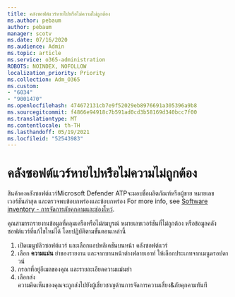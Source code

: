 ```yaml
---
title: คลังซอฟต์แวร์หายไปหรือไม่ความไม่ถูกต้อง
ms.author: pebaum
author: pebaum
manager: scotv
ms.date: 07/16/2020
ms.audience: Admin
ms.topic: article
ms.service: o365-administration
ROBOTS: NOINDEX, NOFOLLOW
localization_priority: Priority
ms.collection: Adm_O365
ms.custom:
- "6034"
- "9001470"
ms.openlocfilehash: 474672131cb7e9f52029eb8976691a305396a9b8
ms.sourcegitcommit: f4866e94918c7b591ad0cd3b58169d340bcc7f00
ms.translationtype: MT
ms.contentlocale: th-TH
ms.lasthandoff: 05/19/2021
ms.locfileid: "52543983"
---
```

# <a name="software-inventory-is-missing-or-inaccurate"></a>คลังซอฟต์แวร์หายไปหรือไม่ความไม่ถูกต้อง

สินค้าคงคลังซอฟต์แวร์Microsoft Defender ATPจะมอบชื่อผลิตภัณฑ์หรือผู้ขาย หมายเลขเวอร์ชันล่าสุด และตรวจพบข้อบกพร่องและข้อบกพร่อง For more info, see [Software inventory - การจัดการภัยคุกคามและช่องโหว่](/windows/security/threat-protection/microsoft-defender-atp/tvm-software-inventory).

คุณสามารถรายงานข้อมูลที่คลุมเครือหรือไม่สมบูรณ์ หมายเลขเวอร์ชันที่ไม่ถูกต้อง หรือข้อมูลคลังซอฟต์แวร์ที่แก้ไขใหม่ได้ โดยปฏิบัติตามขั้นตอนเหล่านี้  

1. เปิดเมนูปลิวซอฟต์แวร์ และเลือกแอปพลิเคชันบนหน้า คลังซอฟต์แวร์
2. เลือก **ความแม่น** ยําของรายงาน และจากบานหน้าต่างฟลายเอาท์ ให้เลือกประเภทจากเมนูดรอปดาวน์
3. กรอกที่อยู่อีเมลของคุณ และรายละเอียดความแม่นยํา
4. เลือกส่ง</br>
    ความคิดเห็นของคุณจะถูกส่งไปยังผู้เชี่ยวชาญด้านการจัดการความเสี่ยง&ภัยคุกคามทันที